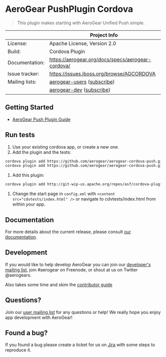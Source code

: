 # AeroGear PushPlugin Cordova
> This plugin makes starting with AeroGear Unified Push simple.

|                 | Project Info  |
| --------------- | ------------- |
| License:        | Apache License, Version 2.0  |
| Build:          | Cordova Plugin  |
| Documentation:  | https://aerogear.org/docs/specs/aerogear-cordova/  |
| Issue tracker:  | https://issues.jboss.org/browse/AGCORDOVA  |
| Mailing lists:  | [aerogear-users](http://aerogear-users.1116366.n5.nabble.com/) ([subscribe](https://lists.jboss.org/mailman/listinfo/aerogear-users))  |
|                 | [aerogear-dev](http://aerogear-dev.1069024.n5.nabble.com/) ([subscribe](https://lists.jboss.org/mailman/listinfo/aerogear-dev))  |

## Getting Started 
* [AeroGear Push Plugin Guide](http://aerogear.org/docs/guides/aerogear-cordova/AerogearCordovaPush/)

## Run tests

1. Use your existing cordova app, or create a new one.
1. Add the plugin and the tests:

  ```bash
  cordova plugin add https://github.com/aerogear/aerogear-cordova-push.git
  cordova plugin add https://github.com/aerogear/aerogear-cordova-push.git#:/tests
  ```

1. Add this plugin:
  ```bash
  cordova plugin add http://git-wip-us.apache.org/repos/asf/cordova-plugin-test-framework.git
  ```
1. Change the start page in `config.xml` with `<content src="cdvtests/index.html" />` or navigate to cdvtests/index.html from within your app.

## Documentation

For more details about the current release, please consult [our documentation](https://aerogear.org/docs/specs/aerogear-cordova/).

## Development

If you would like to help develop AeroGear you can join our [developer's mailing list](https://lists.jboss.org/mailman/listinfo/aerogear-dev), join #aerogear on Freenode, or shout at us on Twitter @aerogears.

Also takes some time and skim the [contributor guide](http://aerogear.org/docs/guides/Contributing/)

## Questions?

Join our [user mailing list](https://lists.jboss.org/mailman/listinfo/aerogear-users) for any questions or help! We really hope you enjoy app development with AeroGear!

## Found a bug?

If you found a bug please create a ticket for us on [Jira](https://issues.jboss.org/browse/AGCORDOVA) with some steps to reproduce it.

